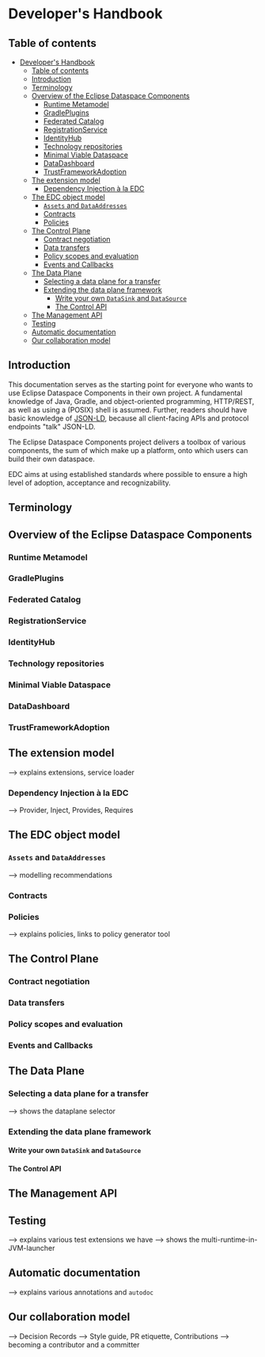 # Developer's Handbook

## Table of contents

<!-- TOC -->
* [Developer's Handbook](#developers-handbook)
  * [Table of contents](#table-of-contents)
  * [Introduction](#introduction)
  * [Terminology](#terminology)
  * [Overview of the Eclipse Dataspace Components](#overview-of-the-eclipse-dataspace-components)
    * [Runtime Metamodel](#runtime-metamodel)
    * [GradlePlugins](#gradleplugins)
    * [Federated Catalog](#federated-catalog)
    * [RegistrationService](#registrationservice)
    * [IdentityHub](#identityhub)
    * [Technology repositories](#technology-repositories)
    * [Minimal Viable Dataspace](#minimal-viable-dataspace)
    * [DataDashboard](#datadashboard)
    * [TrustFrameworkAdoption](#trustframeworkadoption)
  * [The extension model](#the-extension-model)
    * [Dependency Injection à la EDC](#dependency-injection-à-la-edc)
  * [The EDC object model](#the-edc-object-model)
    * [`Assets` and `DataAddresses`](#assets-and-dataaddresses)
    * [Contracts](#contracts)
    * [Policies](#policies)
  * [The Control Plane](#the-control-plane)
    * [Contract negotiation](#contract-negotiation)
    * [Data transfers](#data-transfers)
    * [Policy scopes and evaluation](#policy-scopes-and-evaluation)
    * [Events and Callbacks](#events-and-callbacks)
  * [The Data Plane](#the-data-plane)
    * [Selecting a data plane for a transfer](#selecting-a-data-plane-for-a-transfer)
    * [Extending the data plane framework](#extending-the-data-plane-framework)
      * [Write your own `DataSink` and `DataSource`](#write-your-own-datasink-and-datasource)
      * [The Control API](#the-control-api)
  * [The Management API](#the-management-api)
  * [Testing](#testing)
  * [Automatic documentation](#automatic-documentation)
  * [Our collaboration model](#our-collaboration-model)
<!-- TOC -->

## Introduction

This documentation serves as the starting point for everyone who wants to use Eclipse Dataspace Components in their own
project. A fundamental knowledge of Java, Gradle, and object-oriented programming, HTTP/REST, as well as using a (POSIX)
shell is assumed. Further, readers should have basic knowledge of [JSON-LD](https://json-ld.org/), because all
client-facing APIs and protocol endpoints "talk" JSON-LD.

The Eclipse Dataspace Components project delivers a toolbox of various components, the sum of which make up a platform,
onto which users can build their own dataspace.

EDC aims at using established standards where possible to ensure a high level of adoption, acceptance and
recognizability.

## Terminology

## Overview of the Eclipse Dataspace Components

### Runtime Metamodel

### GradlePlugins

### Federated Catalog

### RegistrationService

### IdentityHub

### Technology repositories

### Minimal Viable Dataspace

### DataDashboard

### TrustFrameworkAdoption

## The extension model

--> explains extensions, service loader

### Dependency Injection à la EDC

--> Provider, Inject, Provides, Requires

## The EDC object model

### `Assets` and `DataAddresses`

--> modelling recommendations

### Contracts

### Policies

--> explains policies, links to policy generator tool

## The Control Plane

### Contract negotiation

### Data transfers

### Policy scopes and evaluation

### Events and Callbacks

## The Data Plane

### Selecting a data plane for a transfer

--> shows the dataplane selector

### Extending the data plane framework

#### Write your own `DataSink` and `DataSource`
#### The Control API

## The Management API


## Testing

--> explains various test extensions we have
--> shows the multi-runtime-in-JVM-launcher

## Automatic documentation

--> explains various annotations and `autodoc`

## Our collaboration model
--> Decision Records
--> Style guide, PR etiquette, Contributions
--> becoming a contributor and a committer